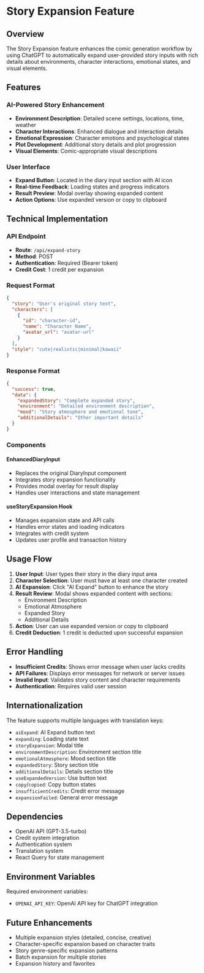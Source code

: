 # Story Expansion Feature

## Overview

The Story Expansion feature enhances the comic generation workflow by using ChatGPT to automatically expand user-provided story inputs with rich details about environments, character interactions, emotional states, and visual elements.

## Features

### AI-Powered Story Enhancement
- **Environment Description**: Detailed scene settings, locations, time, weather
- **Character Interactions**: Enhanced dialogue and interaction details
- **Emotional Expression**: Character emotions and psychological states
- **Plot Development**: Additional story details and plot progression
- **Visual Elements**: Comic-appropriate visual descriptions

### User Interface
- **Expand Button**: Located in the diary input section with AI icon
- **Real-time Feedback**: Loading states and progress indicators
- **Result Preview**: Modal overlay showing expanded content
- **Action Options**: Use expanded version or copy to clipboard

## Technical Implementation

### API Endpoint
- **Route**: `/api/expand-story`
- **Method**: POST
- **Authentication**: Required (Bearer token)
- **Credit Cost**: 1 credit per expansion

### Request Format
```json
{
  "story": "User's original story text",
  "characters": [
    {
      "id": "character-id",
      "name": "Character Name",
      "avatar_url": "avatar-url"
    }
  ],
  "style": "cute|realistic|minimal|kawaii"
}
```

### Response Format
```json
{
  "success": true,
  "data": {
    "expandedStory": "Complete expanded story",
    "environment": "Detailed environment description",
    "mood": "Story atmosphere and emotional tone",
    "additionalDetails": "Other important details"
  }
}
```

### Components

#### EnhancedDiaryInput
- Replaces the original DiaryInput component
- Integrates story expansion functionality
- Provides modal overlay for result display
- Handles user interactions and state management

#### useStoryExpansion Hook
- Manages expansion state and API calls
- Handles error states and loading indicators
- Integrates with credit system
- Updates user profile and transaction history

## Usage Flow

1. **User Input**: User types their story in the diary input area
2. **Character Selection**: User must have at least one character created
3. **AI Expansion**: Click "AI Expand" button to enhance the story
4. **Result Review**: Modal shows expanded content with sections:
   - Environment Description
   - Emotional Atmosphere
   - Expanded Story
   - Additional Details
5. **Action**: User can use expanded version or copy to clipboard
6. **Credit Deduction**: 1 credit is deducted upon successful expansion

## Error Handling

- **Insufficient Credits**: Shows error message when user lacks credits
- **API Failures**: Displays error messages for network or server issues
- **Invalid Input**: Validates story content and character requirements
- **Authentication**: Requires valid user session

## Internationalization

The feature supports multiple languages with translation keys:
- `aiExpand`: AI Expand button text
- `expanding`: Loading state text
- `storyExpansion`: Modal title
- `environmentDescription`: Environment section title
- `emotionalAtmosphere`: Mood section title
- `expandedStory`: Story section title
- `additionalDetails`: Details section title
- `useExpandedVersion`: Use button text
- `copy`/`copied`: Copy button states
- `insufficientCredits`: Credit error message
- `expansionFailed`: General error message

## Dependencies

- OpenAI API (GPT-3.5-turbo)
- Credit system integration
- Authentication system
- Translation system
- React Query for state management

## Environment Variables

Required environment variables:
- `OPENAI_API_KEY`: OpenAI API key for ChatGPT integration

## Future Enhancements

- Multiple expansion styles (detailed, concise, creative)
- Character-specific expansion based on character traits
- Story genre-specific expansion patterns
- Batch expansion for multiple stories
- Expansion history and favorites
